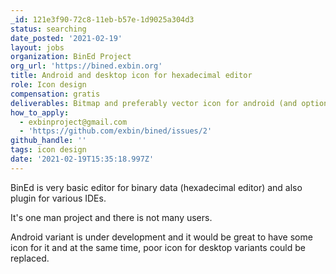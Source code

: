 ```yaml
---
_id: 121e3f90-72c8-11eb-b57e-1d9025a304d3
status: searching
date_posted: '2021-02-19'
layout: jobs
organization: BinEd Project
org_url: 'https://bined.exbin.org'
title: Android and desktop icon for hexadecimal editor
role: Icon design
compensation: gratis
deliverables: Bitmap and preferably vector icon for android (and optionally desktop)
how_to_apply:
  - exbinproject@gmail.com
  - 'https://github.com/exbin/bined/issues/2'
github_handle: ''
tags: icon design
date: '2021-02-19T15:35:18.997Z'
---
```

BinEd is very basic editor for binary data (hexadecimal editor) and also plugin for various IDEs. 

It's one man project and there is not many users.

Android variant is under development and it would be great to have some icon for it and at the same time, poor icon for desktop variants could be replaced.
